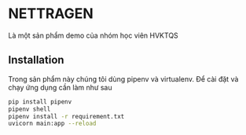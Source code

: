 # NETTRAGEN

Là một sản phẩm demo của nhóm học viên HVKTQS

## Installation

Trong sản phẩm này chúng tôi dùng pipenv và virtualenv.
Để cài đặt và chạy ứng dụng cần làm như sau

```bash
pip install pipenv
pipenv shell
pipenv install -r requirement.txt
uvicorn main:app --reload
```